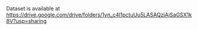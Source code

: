 Dataset is available at https://drive.google.com/drive/folders/1vn_c4l1pctuUu5LASAQziAjSaGSX1k8V?usp=sharing
